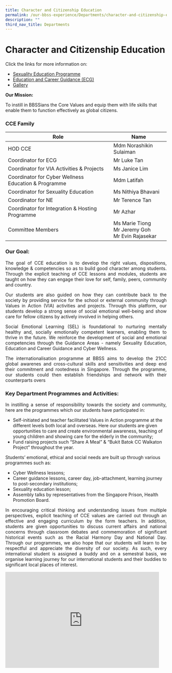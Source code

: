 ```yaml
---
title: Character and Citizenship Education
permalink: /our-bbss-experience/Departments/character-and-citizenship-education/
description: ""
third_nav_title: Departments
---
```

# Character and Citizenship Education

Click the links for more information on:

*   [Sexuality Education Programme](/cce/sexuality-education-programme/)
*   [Education and Career Guidance (ECG)](/cce/education-and-career-guidance-ecg/)
*   [Gallery](/cce/gallery)


**Our Mission:** 

To instill in BBSSians the Core Values and equip them with life skills that enable them to function effectively as global citizens.

### **CCE Family**

|            Role            |               Name               |
|--------------------|--------------------------|
| HOD CCE                                               | Mdm Norashikin Sulaiman                              |
| Coordinator for ECG                                   | Mr Luke Tan                                          |
| Coordinator for VIA Activities &amp; Projects             | Ms Janice Lim                                        |
| Coordinator for Cyber Wellness Education &amp; Programme  | Mdm Latifah                                          |
| Coordinator for Sexuality Education                   | Ms Nithiya Bhavani                                   |
| Coordinator for NE                                    | Mr Terence Tan                                       |
| Coordinator for Integration &amp; Hosting Programme       | Mr Azhar                                             |
| Committee Members                                     | Ms Marie Tiong<br>Mr Jeremy Goh<br>Mr Evin Rajasekar |

### Our Goal:

<p style="text-align: justify;">The goal of CCE education is to develop the right values, dispositions, knowledge &amp; competencies so as to build good character among students. Through the explicit teaching of CCE lessons and modules, students are taught on how they can engage their love for self, family, peers, community and country.</p>

<p style="text-align: justify;">Our students are also guided on how they can contribute back to the society by providing service for the school or external community through Values in Action (VIA) activities and projects. Through this platform, our students develop a strong sense of social emotional well-being and show care for fellow citizens by actively involved in helping others.</p>

<p style="text-align: justify;">Social Emotional Learning (SEL) is foundational to nurturing mentally healthy and, socially emotionally competent learners, enabling them to thrive in the future. We reinforce the development of social and emotional competencies through the Guidance Areas - namely Sexuality Education, Education and Career Guidance and Cyber Wellness.</p>

<p style="text-align: justify;">The internationalisation programme at BBSS aims to develop the 21CC global awarenes and cross-cultural skills and sensitivities and deep end their commitment and rootedness in Singapore. Through the programme, our students could then establish friendships and network with their counterparts overs</p>


### Key Department Programmes and Activities:

<p style="text-align: justify;">In instilling a sense of responsibility towards the society and community, here are the programmes which our students have participated in:&nbsp;</p>

*   Self-initiated and teacher facilitated Values in Action programme at the different levels both local and overseas. Here our students are given opportunities to care and create environmental awareness, teaching of young children and showing care for the elderly in the community;
*   Fund raising projects such “Share A Meal” &amp; “Bukit Batok CC Walkaton Project” throughout the year.&nbsp;

Students’ emotional, ethical and social needs are built up through various programmes such as:  

*   Cyber Wellness lessons;
*   Career guidance lessons, career day, job-attachment, learning journey to post-secondary institutions;&nbsp;
*   Sexuality education lesson;&nbsp;
*   Assembly talks by representatives from the Singapore Prison, Health Promotion Board.&nbsp;  

<p style="text-align: justify;">In encouraging critical thinking and understanding issues from multiple perspectives, explicit teaching of CCE values are carried out through an effective and engaging curriculum by the form teachers. In addition, students are given opportunities to discuss current affairs and national concerns through classroom debates and commemoration of significant historical events such as the Racial Harmony Day and National Day. Through our programmes, we also hope that our students will learn to be respectful and appreciate the diversity of our society. As such, every international student is assigned a buddy and on a semestral basis, we organise learning journey for our international students and their buddies to significant local places of interest.</p>

<iframe allowfullscreen="true" height="299" width="480" frameborder="0" src="https://docs.google.com/presentation/d/e/2PACX-1vSdqlAPOmVLLtUkDPEZDy4Fj5yyLnMQ72sMJPIeTjeh4UGJi_Z3r_19I1QW-9zRCErfZDnfxhcrRtq4/embed?start=true&amp;loop=true&amp;delayms=3000"></iframe>